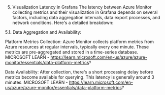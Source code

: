 5. Visualization Latency in Grafana
The latency between Azure Monitor collecting metrics and their visualization in Grafana depends on several factors, including data aggregation intervals, data export processes, and network conditions. Here's a detailed breakdown:

5.1. Data Aggregation and Availability:

Platform Metrics Collection: Azure Monitor collects platform metrics from Azure resources at regular intervals, typically every one minute. These metrics are pre-aggregated and stored in a time-series database. 
MICROSOFT LEARN - https://learn.microsoft.com/en-us/azure/azure-monitor/essentials/data-platform-metrics?

Data Availability: After collection, there's a short processing delay before metrics become available for querying. This latency is generally around 3 minutes. 
MICROSOFT LEARN - https://learn.microsoft.com/en-us/azure/azure-monitor/essentials/data-platform-metrics?
